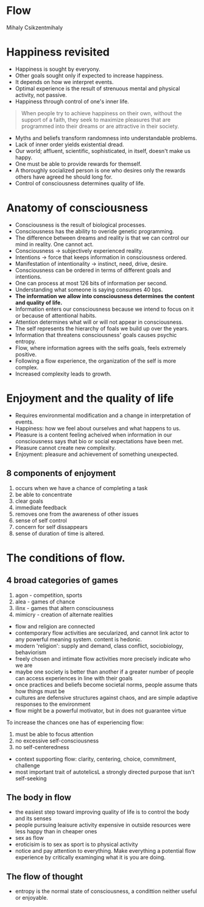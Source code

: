 Flow
====
Mihaly Csikzentmihaly

# Happiness revisited

- Happiness is sought by everyony.
- Other goals sought only if expected to increase happiness.
- It depends on how we interpret events.
- Optimal experience is the result of strenuous mental and physical activity, not passive.
- Happiness through control of one's inner life.

> When people try to achieve happiness on their own, without the support of a faith, they seek to maximize pleasures that are programmed into their dreams or are attractive in their society.

- Myths and beliefs transform randomness into understandable problems.
- Lack of inner order yields existential dread.
- Our world; affluent, scientific, sophisticated, in itself, doesn't make us happy.
- One must be able to provide rewards for themself.
- A thoroughly socialized person is one who desires only the rewards others have agreed he should long for.
- Control of consciousness determines quality of life.

# Anatomy of consciousness

- Consciousness is the result of biological processes.
- Consciousness has the ability to overide genetic programming.
- The difference between dreams and reality is that we can control our mind in reality. One cannot act.
- Consciousness -> subjectively experienced reality.
- Intentions -> force that keeps information in consciousness ordered.
- Manifestation of intentionality -> instinct, need, drive, desire.
- Consciousness can be ordered in terms of different goals and intentions.
- One can process at most 126 bits of information per second.
- Understanding what someone is saying consumes 40 bps.
- **The information we allow into consciousness determines the content and quality of life.**
- Information enters our consciousness because we intend to focus on it or because of attentional habits.
- Attention determines what will or will not appear in consciousness.
- The self represents the hierarchy of foals we build up over the years.
- Information that threatens consciousness' goals causes psychic entropy.
- Flow, where information agrees with the selfs goals, feels extremely positive.
- Following a flow experience, the organization of the self is more complex.
- Increased complexity leads to growth.

# Enjoyment and the quality of life

- Requires environmental modification and a change in interpretation of events.
- Happiness: how we feel about ourselves and what happens to us.
- Pleasure is a content feeling acheived when information in our consciousness says that bio or social expectations have been met.
- Pleasure cannot create new complexity.
- Enjoyment: pleasure and achievement of something unexpected.

## 8 components of enjoyment

1. occurs when we have a chance of completing a task
2. be able to concentrate
3. clear goals
4. immediate feedback
5. removes one from the awareness of other issues
6. sense of self control
7. concern for self dissappears
8. sense of duration of time is altered.

# The conditions of flow.

## 4 broad categories of games

1. agon - competition, sports
2. alea - games of chance
3. ilinx - games that altern consciousness
4. mimicry - creation of alternate realities

- flow and religion are connected
- contemporary flow activities are secularized, and cannot link actor to any powerful meaning system. content is hedonic.
- modern 'religion': supply and demand, class conflict, sociobiology, behaviorism
- freely chosen and intimate flow activities more precisely indicate who we are
- maybe one society is better than another if a greater number of people can access experiences in line with their goals
- once practices and beliefs become societal norms, people assume thats how things must be
- cultures are defensive structures against chaos, and are simple adaptive responses to the environment
- flow might be a powerful motivator, but in does not guarantee virtue

To increase the chances one has of experiencing flow:

1. must be able to focus attention
2. no excessive self-consciousness
3. no self-centeredness

- context supporting flow: clarity, centering, choice, commitment, challenge
- most important trait of autotelicsL a strongly directed purpose that isn't self-seeking

## The body in flow

- the easiest step toward improving quality of life is to control the body and its senses
- people pursuing leaisure activity expensive in outside resources were less happy than in cheaper ones
- sex as flow
- eroticisim is to sex as sport is to physical activity
- notice and pay attention to everything. Make everything a potential flow experience by critically examinging what it is you are doing.

## The flow of thought

- entropy is the normal state of consciousness, a condittion neither useful or enjoyable.
